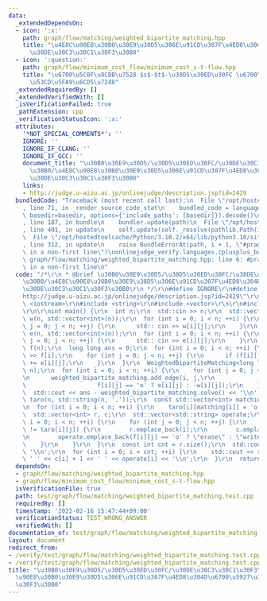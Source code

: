 ```yaml
---
data:
  _extendedDependsOn:
  - icon: ':x:'
    path: graph/flow/matching/weighted_bipartite_matching.hpp
    title: "\u4E8C\u90E8\u30B0\u30E9\u30D5\u306E\u91CD\u307F\u4ED8\u304D\u6700\u5927\
      \u30DE\u30C3\u30C1\u30F3\u30B0"
  - icon: ':question:'
    path: graph/flow/minimum_cost_flow/minimum_cost_s-t-flow.hpp
    title: "\u6700\u5C0F\u8CBB\u7528 $s$-$t$-\u30D5\u30ED\u30FC \u6700\u77ED\u8DEF\
      \u53CD\u5FA9\u6CD5\u7248"
  _extendedRequiredBy: []
  _extendedVerifiedWith: []
  _isVerificationFailed: true
  _pathExtension: cpp
  _verificationStatusIcon: ':x:'
  attributes:
    '*NOT_SPECIAL_COMMENTS*': ''
    IGNORE: ''
    IGNORE_IF_CLANG: ''
    IGNORE_IF_GCC: ''
    document_title: "\u30B0\u30E9\u30D5/\u30D5\u30ED\u30FC/\u30DE\u30C3\u30C1\u30F3\
      \u30B0/\u4E8C\u90E8\u30B0\u30E9\u30D5\u306E\u91CD\u307F\u4ED8\u304D\u6700\u5927\
      \u30DE\u30C3\u30C1\u30F3\u30B0"
    links:
    - http://judge.u-aizu.ac.jp/onlinejudge/description.jsp?id=2429
  bundledCode: "Traceback (most recent call last):\n  File \"/opt/hostedtoolcache/Python/3.10.2/x64/lib/python3.10/site-packages/onlinejudge_verify/documentation/build.py\"\
    , line 71, in _render_source_code_stat\n    bundled_code = language.bundle(stat.path,\
    \ basedir=basedir, options={'include_paths': [basedir]}).decode()\n  File \"/opt/hostedtoolcache/Python/3.10.2/x64/lib/python3.10/site-packages/onlinejudge_verify/languages/cplusplus.py\"\
    , line 187, in bundle\n    bundler.update(path)\n  File \"/opt/hostedtoolcache/Python/3.10.2/x64/lib/python3.10/site-packages/onlinejudge_verify/languages/cplusplus_bundle.py\"\
    , line 401, in update\n    self.update(self._resolve(pathlib.Path(included), included_from=path))\n\
    \  File \"/opt/hostedtoolcache/Python/3.10.2/x64/lib/python3.10/site-packages/onlinejudge_verify/languages/cplusplus_bundle.py\"\
    , line 312, in update\n    raise BundleErrorAt(path, i + 1, \"#pragma once found\
    \ in a non-first line\")\nonlinejudge_verify.languages.cplusplus_bundle.BundleErrorAt:\
    \ graph/flow/matching/weighted_bipartite_matching.hpp: line 6: #pragma once found\
    \ in a non-first line\n"
  code: "/*\r\n * @brief \u30B0\u30E9\u30D5/\u30D5\u30ED\u30FC/\u30DE\u30C3\u30C1\u30F3\
    \u30B0/\u4E8C\u90E8\u30B0\u30E9\u30D5\u306E\u91CD\u307F\u4ED8\u304D\u6700\u5927\
    \u30DE\u30C3\u30C1\u30F3\u30B0\r\n */\r\n#define IGNORE\r\n#define PROBLEM \"\
    http://judge.u-aizu.ac.jp/onlinejudge/description.jsp?id=2429\"\r\n\r\n#include\
    \ <iostream>\r\n#include <string>\r\n#include <vector>\r\n\r\n#include \"../../../../graph/flow/matching/weighted_bipartite_matching.hpp\"\
    \r\n\r\nint main() {\r\n  int n;\r\n  std::cin >> n;\r\n  std::vector<std::vector<int>>\
    \ w(n, std::vector<int>(n));\r\n  for (int i = 0; i < n; ++i) {\r\n    for (int\
    \ j = 0; j < n; ++j) {\r\n      std:: cin >> w[i][j];\r\n    }\r\n  }\r\n  std::vector<std::vector<int>>\
    \ e(n, std::vector<int>(n));\r\n  for (int i = 0; i < n; ++i) {\r\n    for (int\
    \ j = 0; j < n; ++j) {\r\n      std:: cin >> e[i][j];\r\n    }\r\n  }\r\n  std::vector<std::string>\
    \ f(n);\r\n  long long ans = 0;\r\n  for (int i = 0; i < n; ++i) {\r\n    std::cin\
    \ >> f[i];\r\n    for (int j = 0; j < n; ++j) {\r\n      if (f[i][j] == 'o') ans\
    \ += e[i][j];\r\n    }\r\n  }\r\n  WeightedBipartiteMatching<long long> weighted_bipartite_matching(n,\
    \ n);\r\n  for (int i = 0; i < n; ++i) {\r\n    for (int j = 0; j < n; ++j) {\r\
    \n      weighted_bipartite_matching.add_edge(i, j,\r\n                       \
    \                    f[i][j] == 'o' ? e[i][j] : -w[i][j]);\r\n    }\r\n  }\r\n\
    \  std::cout << ans - weighted_bipartite_matching.solve() << '\\n';\r\n  std::vector<std::string>\
    \ taro(n, std::string(n, '.'));\r\n  const std::vector<int> matching = weighted_bipartite_matching.matching();\r\
    \n  for (int i = 0; i < n; ++i) {\r\n    taro[i][matching[i]] = 'o';\r\n  }\r\n\
    \  std::vector<int> r, c;\r\n  std::vector<std::string> operate;\r\n  for (int\
    \ i = 0; i < n; ++i) {\r\n    for (int j = 0; j < n; ++j) {\r\n      if (f[i][j]\
    \ != taro[i][j]) {\r\n        r.emplace_back(i);\r\n        c.emplace_back(j);\r\
    \n        operate.emplace_back(f[i][j] == 'o' ? \"erase\" : \"write\");\r\n  \
    \    }\r\n    }\r\n  }\r\n  const int cnt = r.size();\r\n  std::cout << cnt <<\
    \ '\\n';\r\n  for (int i = 0; i < cnt; ++i) {\r\n    std::cout << r[i] + 1 <<\
    \ ' ' << c[i] + 1 << ' ' << operate[i] << '\\n';\r\n  }\r\n  return 0;\r\n}\r\n"
  dependsOn:
  - graph/flow/matching/weighted_bipartite_matching.hpp
  - graph/flow/minimum_cost_flow/minimum_cost_s-t-flow.hpp
  isVerificationFile: true
  path: test/graph/flow/matching/weighted_bipartite_matching.test.cpp
  requiredBy: []
  timestamp: '2022-02-16 15:47:44+09:00'
  verificationStatus: TEST_WRONG_ANSWER
  verifiedWith: []
documentation_of: test/graph/flow/matching/weighted_bipartite_matching.test.cpp
layout: document
redirect_from:
- /verify/test/graph/flow/matching/weighted_bipartite_matching.test.cpp
- /verify/test/graph/flow/matching/weighted_bipartite_matching.test.cpp.html
title: "\u30B0\u30E9\u30D5/\u30D5\u30ED\u30FC/\u30DE\u30C3\u30C1\u30F3\u30B0/\u4E8C\
  \u90E8\u30B0\u30E9\u30D5\u306E\u91CD\u307F\u4ED8\u304D\u6700\u5927\u30DE\u30C3\u30C1\
  \u30F3\u30B0"
---
```

